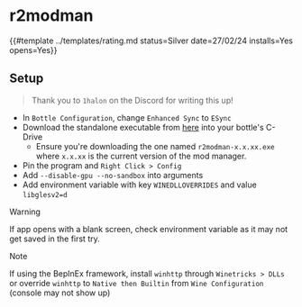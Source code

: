 # r2modman

{{#template ../templates/rating.md status=Silver date=27/02/24 installs=Yes opens=Yes}}

## Setup

> Thank you to `1halon` on the Discord for writing this up!

- In `Bottle Configuration`, change `Enhanced Sync` to `ESync`
- Download the standalone executable from [here](https://github.com/ebkr/r2modmanPlus/releases/latest) into your bottle's C-Drive
  - Ensure you're downloading the one named `r2modman-x.x.xx.exe` where `x.x.xx` is the current version of the mod manager.
- Pin the program and `Right Click > Config`
- Add `--disable-gpu --no-sandbox` into arguments
- Add environment variable with key `WINEDLLOVERRIDES` and value `libglesv2=d`
> [!WARNING]
> If app opens with a blank screen, check environment variable as it may not get saved in the first try.

> [!NOTE]
> If using the BepInEx framework, install `winhttp` through `Winetricks > DLLs` or override `winhttp` to `Native then Builtin` from `Wine Configuration` (console may not show up)
